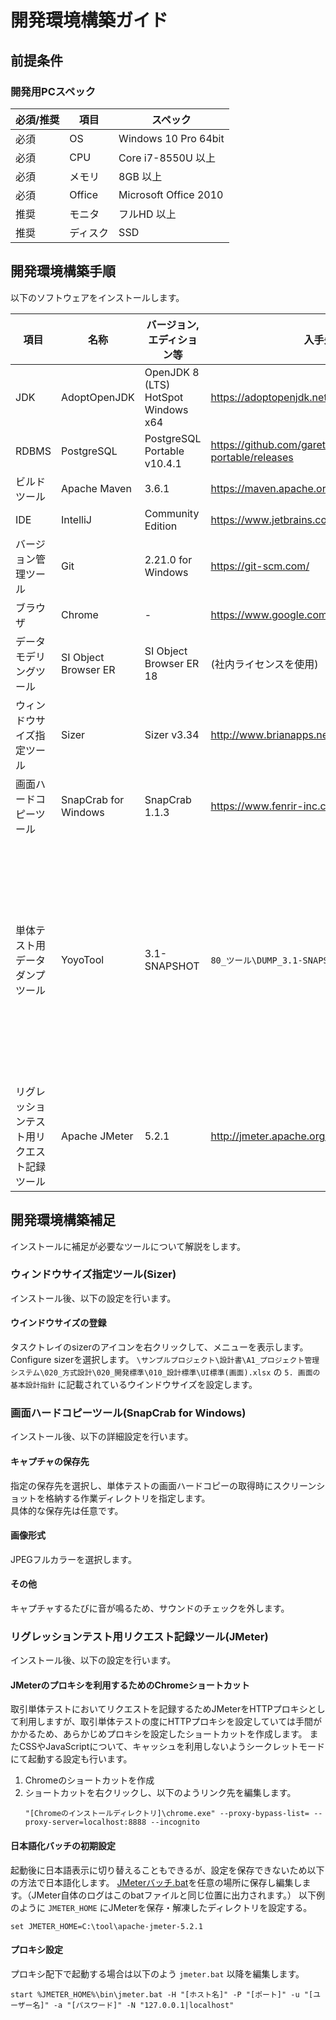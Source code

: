 # 開発環境構築ガイド

## 前提条件

### 開発用PCスペック

| 必須/推奨 | 項目     | スペック              |
| --------- | -------- | --------------------- |
| 必須      | OS       | Windows 10 Pro 64bit  |
| 必須      | CPU      | Core i7-8550U 以上    |
| 必須      | メモリ   | 8GB 以上              |
| 必須      | Office   | Microsoft Office 2010 |
| 推奨      | モニタ   | フルHD 以上           |
| 推奨      | ディスク | SSD                   |


## 開発環境構築手順

以下のソフトウェアをインストールします。

| 項目                                       | 名称                 | バージョン,エディション等           | 入手先                                                        | 補足                                                         |
| ------------------------------------------ | -------------------- | ----------------------------------- | ------------------------------------------------------------- | ------------------------------------------------------------ |
| JDK                                        | AdoptOpenJDK         | OpenJDK 8 (LTS) HotSpot Windows x64 | https://adoptopenjdk.net/                                     |                                                              |
| RDBMS                                      | PostgreSQL           | PostgreSQL Portable v10.4.1         | https://github.com/garethflowers/postgresql-portable/releases |                                                              |
| ビルドツール                               | Apache Maven         | 3.6.1                               | https://maven.apache.org/                                     |                                                              |
| IDE                                        | IntelliJ             | Community Edition                   | https://www.jetbrains.com/idea/                               |                                                              |
| バージョン管理ツール                       | Git                  | 2.21.0 for Windows                  | https://git-scm.com/                                          |                                                              |
| ブラウザ                                   | Chrome               | -                                   | https://www.google.com/intl/ja/chrome/                        |                                                              |
| データモデリングツール                     | SI Object Browser ER | SI Object Browser ER 18             | (社内ライセンスを使用)                                        |                                                              |
| ウィンドウサイズ指定ツール                 | Sizer                | Sizer v3.34                         | http://www.brianapps.net/sizer/                               |                                                              |
| 画面ハードコピーツール                     | SnapCrab for Windows | SnapCrab 1.1.3                      | https://www.fenrir-inc.com/jp/snapcrab/                       |                                                              |
| 単体テスト用データダンプツール             | YoyoTool             | 3.1-SNAPSHOT                        | `80_ツール\DUMP_3.1-SNAPSHOT.zip`                             | 本プロジェクト用に初期設定済。必ずここから取得してください。 |
| リグレッションテスト用リクエスト記録ツール | Apache JMeter        | 5.2.1                               | http://jmeter.apache.org/download_jmeter.cgi                  |                                                              |


## 開発環境構築補足
インストールに補足が必要なツールについて解説をします。

### ウィンドウサイズ指定ツール(Sizer)
インストール後、以下の設定を行います。

#### ウインドウサイズの登録
タスクトレイのsizerのアイコンを右クリックして、メニューを表示します。  
Configure sizerを選択します。
`\サンプルプロジェクト\設計書\A1_プロジェクト管理システム\020_方式設計\020_開発標準\010_設計標準\UI標準(画面).xlsx` の `5. 画面の基本設計指針` に記載されているウインドウサイズを設定します。

### 画面ハードコピーツール(SnapCrab for Windows)
インストール後、以下の詳細設定を行います。

#### キャプチャの保存先
指定の保存先を選択し、単体テストの画面ハードコピーの取得時にスクリーンショットを格納する作業ディレクトリを指定します。  
具体的な保存先は任意です。

#### 画像形式
JPEGフルカラーを選択します。

#### その他
キャプチャするたびに音が鳴るため、サウンドのチェックを外します。

### リグレッションテスト用リクエスト記録ツール(JMeter)
インストール後、以下の設定を行います。

#### JMeterのプロキシを利用するためのChromeショートカット
取引単体テストにおいてリクエストを記録するためJMeterをHTTPプロキシとして利用しますが、取引単体テストの度にHTTPプロキシを設定していては手間がかかるため、あらかじめプロキシを設定したショートカットを作成します。
またCSSやJavaScriptについて、キャッシュを利用しないようシークレットモードにて起動する設定も行います。
1. Chromeのショートカットを作成
1. ショートカットを右クリックし、以下のようリンク先を編集します。
   ```
   "[Chromeのインストールディレクトリ]\chrome.exe" --proxy-bypass-list= --proxy-server=localhost:8888 --incognito
   ```

#### 日本語化バッチの初期設定
起動後に日本語表示に切り替えることもできるが、設定を保存できないため以下の方法で日本語化します。
[JMeterバッチ.bat](./ut/取引単体テストツール/JMeter起動用バッチ.bat)を任意の場所に保存し編集します。（JMeter自体のログはこのbatファイルと同じ位置に出力されます。）
以下例のように `JMETER_HOME` にJMeterを保存・解凍したディレクトリを設定する。
```
set JMETER_HOME=C:\tool\apache-jmeter-5.2.1
```

#### プロキシ設定
プロキシ配下で起動する場合は以下のよう `jmeter.bat` 以降を編集します。
```
start %JMETER_HOME%\bin\jmeter.bat -H "[ホスト名]" -P "[ポート]" -u "[ユーザー名]" -a "[パスワード]" -N "127.0.0.1|localhost"
```